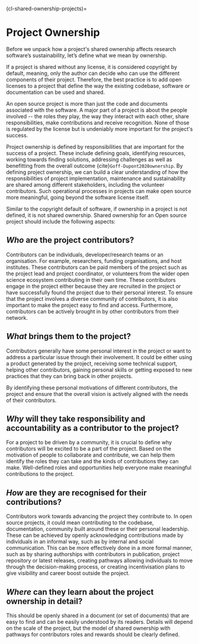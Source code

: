 (cl-shared-ownership-projects)=
# Project Ownership

Before we unpack how a project's shared ownership affects research software’s sustainability, let’s define what we mean by ownership.

If a project is shared without any license, it is considered copyright by default, meaning, only the author can decide who can use the different components of their project.
Therefore, the best practice is to add open licenses to a project that define the way the existing codebase, software or documentation can be used and shared.

An open source project is more than just the code and documents associated with the software.
A major part of a project is about the people involved -- the roles they play, the way they interact with each other, share responsibilities, make contributions and receive recognition.
None of those is regulated by the license but is undeniably more important for the project's success.

Project ownership is defined by responsibilities that are important for the success of a project.
These include defining goals, identifying resources, working towards finding solutions, addressing challenges as well as benefitting from the overall outcome {cite}`Goff-Dupont2020ownership`.
By defining project ownership, we can build a clear understanding of how the responsibilities of project implementation, maintenance and sustainability are shared among different stakeholders, including the volunteer contributors.
Such operational processes in projects can make open source more meaningful, going beyond the software license itself.

Similar to the copyright default of software, if ownership in a project is not defined, it is not shared ownership.
Shared ownership for an Open source project should include the following aspects:

## *Who* are the project contributors?

Contributors can be individuals, developer/research teams or an organisation.
For example, researchers, funding organisations, and host institutes.
These contributors can be paid members of the project such as the project lead and project coordinator, or volunteers from the wider open science ecosystem contributing in their own time.
These contributors engage in the project either because they are recruited in the project or have successfully found the project due to their personal interest.
To ensure that the project involves a diverse community of contributors, it is also important to make the project easy to find and access.
Furthermore, contributors can be actively brought in by other contributors from their network.

## *What* brings them to the project?

Contributors generally have some personal interest in the project or want to address a particular issue through their involvement.
It could be either using a product generated by the project, receiving some technical support, helping other contributors, gaining personal skills or getting exposed to new practices that they can bring back in other projects.

By identifying these personal motivations of different contributors, the project and ensure that the overall vision is actively aligned with the needs of their contributors.

## *Why* will they take responsibility and accountability as a contributor to the project?

For a project to be driven by a community, it is crucial to define why contributors will be excited to be a part of the project.
Based on the motivation of people to collaborate and contribute, we can help them identify the roles they can take and the kinds of contributions they can make.
Well-defined roles and opportunities help everyone make meaningful contributions to the project.

## *How* are they are recognised for their contributions?

Contributors work towards advancing the project they contribute to.
In open source projects, it could mean contributing to the codebase, documentation, community built around these or their personal leadership.
These can be achieved by openly acknowledging contributions made by individuals in an informal way, such as by internal and social communication.
This can be more effectively done in a more formal manner, such as by sharing authorships with contributors in publication, project repository or latest releases, creating pathways allowing individuals to move through the decision-making process, or creating incentivisation plans to give visibility and career boost outside the project.

## *Where* can they learn about the project ownership in detail?

This should be openly shared in a document (or set of documents) that are easy to find and can be easily understood by its readers.
Details will depend on the scale of the project, but the model of shared ownership with pathways for contributors roles and rewards should be clearly defined.
